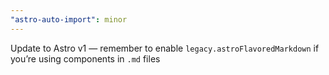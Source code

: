 ```yaml
---
"astro-auto-import": minor
---
```


Update to Astro v1 — remember to enable `legacy.astroFlavoredMarkdown` if you’re using components in `.md` files
